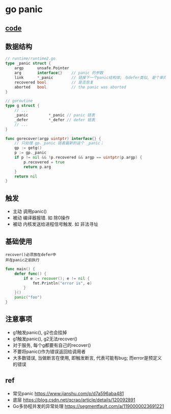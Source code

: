 # go panic

## [code](src/go/basic/panic_test.go)

## 数据结构

```go
// runtime/runtime2.go
type _panic struct {
    argp      unsafe.Pointer
    arg       interface{}    // panic 的参数
    link      *_panic        // 链接下一个panic结构体; 与defer类似, 是个单向链表
    recovered bool           // 是否恢复
    aborted   bool           // the panic was aborted
}

// goroutine
type g struct {
    // ...
    _panic         *_panic // panic 链表
    _defer         *_defer // defer 链表
    // ...
}

func gorecover(argp uintptr) interface{} {
    // 只处理 gp._panic 链表最新的这个 _panic；
    gp := getg()
    p := gp._panic
    if p != nil && !p.recovered && argp == uintptr(p.argp) {
        p.recovered = true
        return p.arg
    }
    return nil
}
```

## 触发

- 主动 调用panic()
- 被动 编译器报错. 如 除0操作
- 被动 内核发送给进程信号触发. 如 非法寻址

## 基础使用

    recover()必须放在defer中
    并在panic之前执行

```go
func main() {
	defer func() {
		if e := recover(); e != nil {
			fmt.Println("error is", e)
		}
	}()
	panic("foo")
}
```

## 注意事项

- g1触发panic(), g2也会挂掉
- g1触发panic(), g2无法recover()
- 对于服务, 每个g都要有自己的recover()
- 不要将panic()作为错误返回给调用者
- 大多数错误, 当做断言在使用, 即触发断言, 代表可能有bug; 而error是预定义的错误

## ref

- 常见panic <https://www.jianshu.com/p/d7a596aba481>
- 底层 <https://blog.csdn.net/qcrao/article/details/120092891>
- Go多协程并发的异常处理 <https://segmentfault.com/a/1190000023691221>
